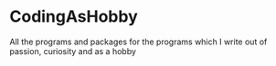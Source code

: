 CodingAsHobby
=============

All the programs and packages for the programs which I write out of passion, curiosity and as a hobby
